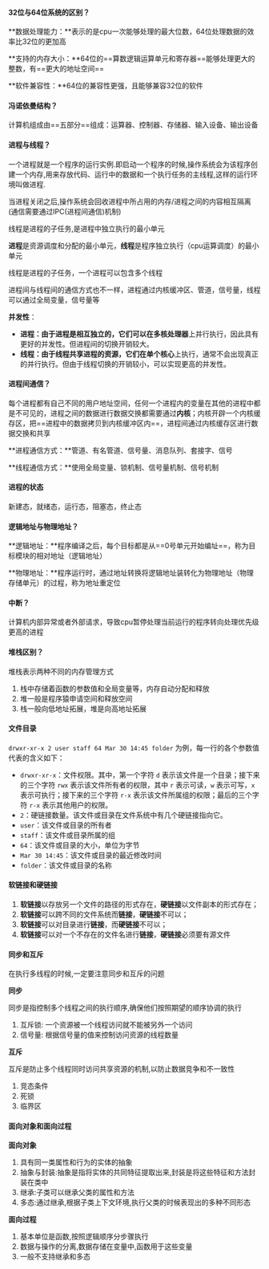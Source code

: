 #### 32位与64位系统的区别？

**数据处理能力：**表示的是cpu一次能够处理的最大位数，64位处理数据的效率比32位的更加高

**支持的内存大小：**64位的==算数逻辑运算单元和寄存器==能够处理更大的整数，有==更大的地址空间==

**软件兼容性：**64位的兼容性更强，且能够兼容32位的软件



#### 冯诺依曼结构？

计算机组成由==五部分==组成：运算器、控制器、存储器、输入设备、输出设备



#### 进程与线程？

一个进程就是一个程序的运行实例.即启动一个程序的时候,操作系统会为该程序创建一个内存,用来存放代码、运行中的数据和一个执行任务的主线程,这样的运行环境叫做进程.

当进程关闭之后,操作系统会回收进程中所占用的内存/进程之间的内容相互隔离(通信需要通过IPC(进程间通信)机制)

线程是进程的子任务,是进程中独立执行的最小单元

**进程**是资源调度和分配的最小单元，**线程**是程序独立执行（cpu运算调度）的最小单元

线程是进程的子任务，一个进程可以包含多个线程

进程间与线程间的通信方式也不一样，进程通过内核缓冲区、管道，信号量，线程可以通过全局变量，信号量等

**并发性**：

- **进程：**由于进程是相互独立的，它们可以在**多核处理器**上并行执行，因此具有更好的并发性。但进程间的切换开销较大。
- **线程：**由于线程共享进程的资源，它们在**单个核心**上执行，通常不会出现真正的并行执行。但由于线程切换的开销较小，可以实现更高的并发性。



#### 进程间通信？

每个进程都有自己不同的用户地址空间，任何一个进程内的变量在其他的进程中都是不可见的，进程之间的数据进行数据交换都需要通过**内核**；内核开辟一个内核缓存区，把==进程中的数据拷贝到内核缓冲区内==，进程间通过内核缓存区进行数据交换和共享

**进程通信方式：**管道、有名管道、信号量、消息队列、套接字、信号

**线程通信方式：**使用全局变量、锁机制、信号量机制、信号机制



#### 进程的状态

新建态，就绪态，运行态，阻塞态，终止态



#### 逻辑地址与物理地址？

**逻辑地址：**程序编译之后，每个目标都是从==0号单元开始编址==，称为目标模块的相对地址（逻辑地址）

**物理地址：**程序运行时，通过地址转换将逻辑地址装转化为物理地址（物理存储单元）的过程，称为地址重定位



#### 中断？

计算机内部异常或者外部请求，导致cpu暂停处理当前运行的程序转向处理优先级更高的进程



#### 堆栈区别？

堆栈表示两种不同的内存管理方式

1. 栈中存储着函数的参数值和全局变量等，内存自动分配和释放
2. 堆一般是程序猿申请空间和释放空间
3. 栈一般向低地址拓展，堆是向高地址拓展



#### 文件目录

`drwxr-xr-x 2 user staff 64 Mar 30 14:45 folder` 为例，每一行的各个参数值代表的含义如下：

- `drwxr-xr-x`：文件权限。其中，第一个字符 `d` 表示该文件是一个目录；接下来的三个字符 `rwx` 表示该文件所有者的权限，其中 `r` 表示可读，`w` 表示可写，`x` 表示可执行；接下来的三个字符 `r-x` 表示该文件所属组的权限；最后的三个字符 `r-x` 表示其他用户的权限。
- `2`：硬链接数量。该文件或目录在文件系统中有几个硬链接指向它。
- `user`：该文件或目录的所有者
- `staff`：该文件或目录所属的组
- `64`：该文件或目录的大小，单位为字节
- `Mar 30 14:45`：该文件或目录的最近修改时间
- `folder`：该文件或目录的名称



#### 软链接和硬链接

1. **软链接**以存放另一个文件的路径的形式存在，**硬链接**以文件副本的形式存在；
2. **软链接**可以跨不同的文件系统而**链接**，**硬链接**不可以； 
3. **软链接**可以对目录进行**链接**，而**硬链接**不可以； 
4. **软链接**可以对一个不存在的文件名进行**链接**，**硬链接**必须要有源文件



#### 同步和互斥

在执行多线程的时候,一定要注意同步和互斥的问题

**同步**

同步是指控制多个线程之间的执行顺序,确保他们按照期望的顺序协调的执行

1. 互斥锁: 一个资源被一个线程访问就不能被另外一个访问
2. 信号量: 根据信号量的值来控制访问资源的线程数量

**互斥**

互斥是防止多个线程同时访问共享资源的机制,以防止数据竞争和不一致性

1. 竞态条件
2. 死锁
3. 临界区



#### 面向对象和面向过程

**面向对象**

1. 具有同一类属性和行为的实体的抽象
2. 抽象与封装:抽象是指将实体的共同特征提取出来,封装是将这些特征和方法封装在类中
3. 继承:子类可以继承父类的属性和方法
4. 多态:通过继承,根据子类上下文环境,执行父类的时候表现出的多种不同形态

**面向过程**

1. 基本单位是函数,按照逻辑顺序分步骤执行
2. 数据与操作的分离,数据存储在变量中,函数用于这些变量
3. 一般不支持继承和多态

